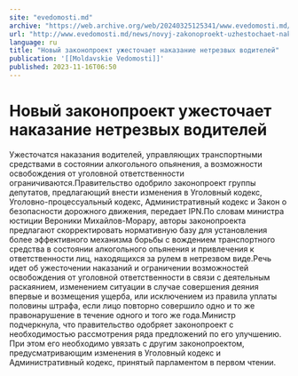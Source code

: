 ```yaml
---
site: "evedomosti.md"
archive: "https://web.archive.org/web/20240325125341/www.evedomosti.md/news/novyj-zakonoproekt-uzhestochaet-nakazanie-netrezvyh-voditele"
url: "http://www.evedomosti.md/news/novyj-zakonoproekt-uzhestochaet-nakazanie-netrezvyh-voditele"
language: ru
title: "Новый законопроект ужесточает наказание нетрезвых водителей"
publication: '[[Moldavskie Vedomosti]]'
published: 2023-11-16T06:50
---
```


# Новый законопроект ужесточает наказание нетрезвых водителей

Ужесточатся наказания водителей, управляющих транспортными средствами в состоянии алкогольного опьянения, а возможности освобождения от уголовной ответственности ограничиваются.Правительство одобрило законопроект группы депутатов, предлагающий внести изменения в Уголовный кодекс, Уголовно-процессуальный кодекс, Административный кодекс и Закон о безопасности дорожного движения, передает IPN.По словам министра юстиции Вероники Михайлов-Морару, авторы законопроекта предлагают скорректировать нормативную базу для установления более эффективного механизма борьбы с вождением транспортного средства в состоянии алкогольного опьянения и привлечения к ответственности лиц, находящихся за рулем в нетрезвом виде.Речь идет об ужесточении наказаний и ограничении возможностей освобождения от уголовной ответственности в связи с деятельным раскаянием, изменением ситуации в случае совершения деяния впервые и возмещения ущерба, или исключением из правила уплаты половины штрафа, если лицо повторно совершило одно и то же правонарушение в течение одного и того же года.Министр подчеркнула, что правительство одобряет законопроект с необходимостью рассмотрения ряда предложений по его улучшению. При этом его необходимо увязать с другим законопроектом, предусматривающим изменения в Уголовный кодекс и Административный кодекс, принятый парламентом в первом чтении.